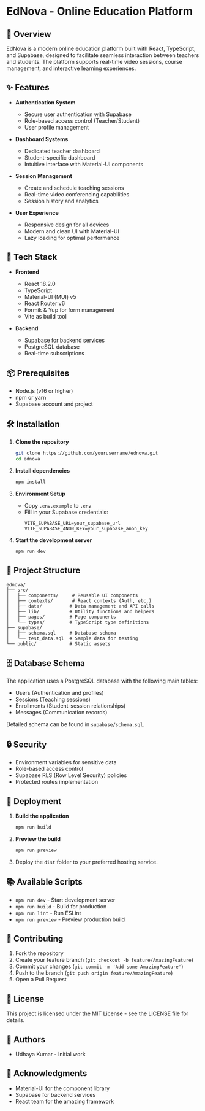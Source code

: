 # EdNova - Online Education Platform

## 🎯 Overview

EdNova is a modern online education platform built with React, TypeScript, and Supabase, designed to facilitate seamless interaction between teachers and students. The platform supports real-time video sessions, course management, and interactive learning experiences.

## ✨ Features

- **Authentication System**
  - Secure user authentication with Supabase
  - Role-based access control (Teacher/Student)
  - User profile management

- **Dashboard Systems**
  - Dedicated teacher dashboard
  - Student-specific dashboard
  - Intuitive interface with Material-UI components

- **Session Management**
  - Create and schedule teaching sessions
  - Real-time video conferencing capabilities
  - Session history and analytics

- **User Experience**
  - Responsive design for all devices
  - Modern and clean UI with Material-UI
  - Lazy loading for optimal performance

## 🚀 Tech Stack

- **Frontend**
  - React 18.2.0
  - TypeScript
  - Material-UI (MUI) v5
  - React Router v6
  - Formik & Yup for form management
  - Vite as build tool

- **Backend**
  - Supabase for backend services
  - PostgreSQL database
  - Real-time subscriptions

## 📦 Prerequisites

- Node.js (v16 or higher)
- npm or yarn
- Supabase account and project

## 🛠️ Installation

1. **Clone the repository**
   ```bash
   git clone https://github.com/yourusername/ednova.git
   cd ednova
   ```

2. **Install dependencies**
   ```bash
   npm install
   ```

3. **Environment Setup**
   - Copy `.env.example` to `.env`
   - Fill in your Supabase credentials:
     ```
     VITE_SUPABASE_URL=your_supabase_url
     VITE_SUPABASE_ANON_KEY=your_supabase_anon_key
     ```

4. **Start the development server**
   ```bash
   npm run dev
   ```

## 📝 Project Structure

```
ednova/
├── src/
│   ├── components/     # Reusable UI components
│   ├── contexts/       # React contexts (Auth, etc.)
│   ├── data/          # Data management and API calls
│   ├── lib/           # Utility functions and helpers
│   ├── pages/         # Page components
│   └── types/         # TypeScript type definitions
├── supabase/
│   ├── schema.sql     # Database schema
│   └── test_data.sql  # Sample data for testing
└── public/            # Static assets
```

## 🗄️ Database Schema

The application uses a PostgreSQL database with the following main tables:
- Users (Authentication and profiles)
- Sessions (Teaching sessions)
- Enrollments (Student-session relationships)
- Messages (Communication records)

Detailed schema can be found in `supabase/schema.sql`.

## 🔒 Security

- Environment variables for sensitive data
- Role-based access control
- Supabase RLS (Row Level Security) policies
- Protected routes implementation

## 🚀 Deployment

1. **Build the application**
   ```bash
   npm run build
   ```

2. **Preview the build**
   ```bash
   npm run preview
   ```

3. Deploy the `dist` folder to your preferred hosting service.

## 📚 Available Scripts

- `npm run dev` - Start development server
- `npm run build` - Build for production
- `npm run lint` - Run ESLint
- `npm run preview` - Preview production build

## 🤝 Contributing

1. Fork the repository
2. Create your feature branch (`git checkout -b feature/AmazingFeature`)
3. Commit your changes (`git commit -m 'Add some AmazingFeature'`)
4. Push to the branch (`git push origin feature/AmazingFeature`)
5. Open a Pull Request

## 📄 License

This project is licensed under the MIT License - see the LICENSE file for details.

## 👥 Authors

- Udhaya Kumar - Initial work

## 🙏 Acknowledgments

- Material-UI for the component library
- Supabase for backend services
- React team for the amazing framework 